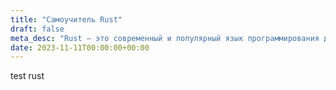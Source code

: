 ```yaml
---
title: "Самоучитель Rust"
draft: false
meta_desc: "Rust — это современный и популярный язык программирования для написания надёжных и быстродействующих программ. Но возникает вопрос: с чего начать изучение?"
date: 2023-11-11T00:00:00+00:00
---
```


test rust